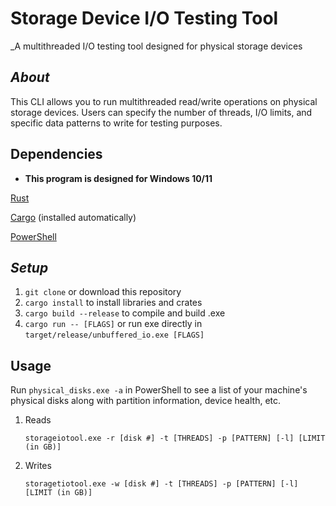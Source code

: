 # Storage Device I/O Testing Tool
_A multithreaded I/O testing tool designed for physical storage devices

## _About_
This CLI allows you to run multithreaded read/write operations on physical storage devices. Users can specify the number of threads, I/O limits, and specific data patterns to write for testing purposes. 

## Dependencies

* **This program is designed for Windows 10/11**

[Rust](https://www.rust-lang.org/tools/install)

[Cargo](https://pypi.org/project/psutil/) (installed automatically)

[PowerShell](https://docs.microsoft.com/en-us/powershell/scripting/install/installing-powershell?view=powershell-7.2)


## _Setup_

1. `git clone` or download this repository
2. `cargo install` to install libraries and crates
3. `cargo build --release` to compile and build .exe
4. `cargo run -- [FLAGS]` or run exe directly in `target/release/unbuffered_io.exe [FLAGS]`

## Usage
Run `physical_disks.exe -a` in PowerShell to see a list of your machine's physical disks along with partition information, device health, etc.

1. Reads
	```
	storageiotool.exe -r [disk #] -t [THREADS] -p [PATTERN] [-l] [LIMIT (in GB)]
	```
2. Writes
	```
	storagetiotool.exe -w [disk #] -t [THREADS] -p [PATTERN] [-l] [LIMIT (in GB)]
	```

